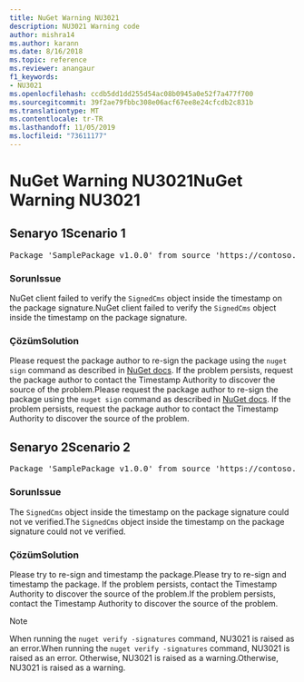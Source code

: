 ```yaml
---
title: NuGet Warning NU3021
description: NU3021 Warning code
author: mishra14
ms.author: karann
ms.date: 8/16/2018
ms.topic: reference
ms.reviewer: anangaur
f1_keywords:
- NU3021
ms.openlocfilehash: ccdb5dd1dd255d54ac08b0945a0e52f7a477f700
ms.sourcegitcommit: 39f2ae79fbbc308e06acf67ee8e24cfcdb2c831b
ms.translationtype: MT
ms.contentlocale: tr-TR
ms.lasthandoff: 11/05/2019
ms.locfileid: "73611177"
---
```

# <a name="nuget-warning-nu3021"></a><span data-ttu-id="8a7bb-103">NuGet Warning NU3021</span><span class="sxs-lookup"><span data-stu-id="8a7bb-103">NuGet Warning NU3021</span></span>

## <a name="scenario-1"></a><span data-ttu-id="8a7bb-104">Senaryo 1</span><span class="sxs-lookup"><span data-stu-id="8a7bb-104">Scenario 1</span></span>

<pre>Package 'SamplePackage v1.0.0' from source 'https://contoso.com/index.json': The primary signature's timestamp signature validation failed.</pre>

### <a name="issue"></a><span data-ttu-id="8a7bb-105">Sorun</span><span class="sxs-lookup"><span data-stu-id="8a7bb-105">Issue</span></span>

<span data-ttu-id="8a7bb-106">NuGet client failed to verify the `SignedCms` object inside the timestamp on the package signature.</span><span class="sxs-lookup"><span data-stu-id="8a7bb-106">NuGet client failed to verify the `SignedCms` object inside the timestamp on the package signature.</span></span>


### <a name="solution"></a><span data-ttu-id="8a7bb-107">Çözüm</span><span class="sxs-lookup"><span data-stu-id="8a7bb-107">Solution</span></span>

<span data-ttu-id="8a7bb-108">Please request the package author to re-sign the package using the `nuget sign` command as described in [NuGet docs](https://docs.microsoft.com/nuget/create-packages/sign-a-package). If the problem persists, request the package author to contact the Timestamp Authority to discover the source of the problem.</span><span class="sxs-lookup"><span data-stu-id="8a7bb-108">Please request the package author to re-sign the package using the `nuget sign` command as described in [NuGet docs](https://docs.microsoft.com/nuget/create-packages/sign-a-package). If the problem persists, request the package author to contact the Timestamp Authority to discover the source of the problem.</span></span>



## <a name="scenario-2"></a><span data-ttu-id="8a7bb-109">Senaryo 2</span><span class="sxs-lookup"><span data-stu-id="8a7bb-109">Scenario 2</span></span>

<pre>Package 'SamplePackage v1.0.0' from source 'https://contoso.com/index.json': The timestamp signature validation failed.</pre>

### <a name="issue"></a><span data-ttu-id="8a7bb-110">Sorun</span><span class="sxs-lookup"><span data-stu-id="8a7bb-110">Issue</span></span>

<span data-ttu-id="8a7bb-111">The `SignedCms` object inside the timestamp on the package signature could not ve verified.</span><span class="sxs-lookup"><span data-stu-id="8a7bb-111">The `SignedCms` object inside the timestamp on the package signature could not ve verified.</span></span>


### <a name="solution"></a><span data-ttu-id="8a7bb-112">Çözüm</span><span class="sxs-lookup"><span data-stu-id="8a7bb-112">Solution</span></span>

<span data-ttu-id="8a7bb-113">Please try to re-sign and timestamp the package.</span><span class="sxs-lookup"><span data-stu-id="8a7bb-113">Please try to re-sign and timestamp the package.</span></span> <span data-ttu-id="8a7bb-114">If the problem persists, contact the Timestamp Authority to discover the source of the problem.</span><span class="sxs-lookup"><span data-stu-id="8a7bb-114">If the problem persists, contact the Timestamp Authority to discover the source of the problem.</span></span>


> [!Note]
> <span data-ttu-id="8a7bb-115">When running the `nuget verify -signatures` command, NU3021 is raised as an error.</span><span class="sxs-lookup"><span data-stu-id="8a7bb-115">When running the `nuget verify -signatures` command, NU3021 is raised as an error.</span></span> <span data-ttu-id="8a7bb-116">Otherwise, NU3021 is raised as a warning.</span><span class="sxs-lookup"><span data-stu-id="8a7bb-116">Otherwise, NU3021 is raised as a warning.</span></span>